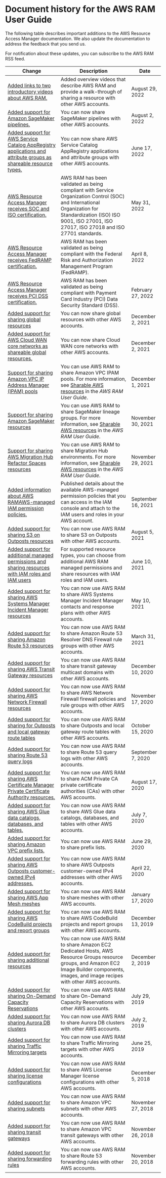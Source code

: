 # Document history for the AWS RAM User Guide<a name="doc-history"></a>

The following table describes important additions to the AWS Resource Access Manager documentation\. We also update the documentation to address the feedback that you send us\.

For notification about these updates, you can subscribe to the AWS RAM RSS feed\.

| Change | Description | Date | 
| --- |--- |--- |
| [Added links to two introductory videos about AWS RAM\.](https://docs.aws.amazon.com/ram/latest/userguide) | Added overview videos that describe AWS RAM and provide a walk\-through of sharing a resource with other AWS accounts\. | August 29, 2022 | 
| [Added support for Amazon SageMaker pipelines\.](https://docs.aws.amazon.com/ram/latest/userguide/shareable.html#shareable-sagemaker) | You can now share SageMaker pipelines with other AWS accounts\. | August 2, 2022 | 
| [Added support for AWS Service Catalog AppRegistry applications and attribute groups as shareable resource types\.](https://docs.aws.amazon.com/ram/latest/userguide/shareable.html#shareable-sc-appregistry) | You can now share AWS Service Catalog AppRegistry applications and attribute groups with other AWS accounts\. | June 17, 2022 | 
| [AWS Resource Access Manager receives SOC and ISO certification\.](https://docs.aws.amazon.com/ram/latest/userguide/what-is.html#certification-soc) | AWS RAM has been validated as being compliant with Service Organization Control \(SOC\) and International Organization for Standardization \(ISO\) ISO 9001, ISO 27001, ISO 27017, ISO 27018 and ISO 27701 standards\. | May 31, 2022 | 
| [AWS Resource Access Manager receives FedRAMP certification\.](https://docs.aws.amazon.com/ram/latest/userguide/what-is.html#certification-fedramp) | AWS RAM has been validated as being compliant with the Federal Risk and Authorization Management Program \(FedRAMP\)\. | April 8, 2022 | 
| [AWS Resource Access Manager receives PCI DSS certification\.](https://docs.aws.amazon.com/ram/latest/userguide/what-is.html#certification-pci-dss) | AWS RAM has been validated as being compliant with Payment Card Industry \(PCI\) Data Security Standard \(DSS\)\. | February 27, 2022 | 
| [Added support for sharing global resources](https://docs.aws.amazon.com/ramug/globalshares/working-with-regional-vs-global.html) | You can now share global resources with other AWS accounts\. | December 2, 2021 | 
| [Added support for AWS Cloud WAN core networks as shareable global resources\.](https://docs.aws.amazon.com/ram/latest/userguide/shareable.html#shareable-globalwan) | You can now share Cloud WAN core networks with other AWS accounts\. | December 2, 2021 | 
| [Support for sharing Amazon VPC IP Address Manager \(IPAM\) pools](#doc-history) | You can use AWS RAM to share Amazon VPC IPAM pools\. For more information, see [Sharable AWS resources](https://docs.aws.amazon.com/ram/latest/userguide/shareable.html#shareable-vpc) in the *AWS RAM User Guide*\. | December 1, 2021 | 
| [Support for sharing Amazon SageMaker resources](#doc-history) | You can use AWS RAM to share SageMaker lineage groups\. For more information, see [Sharable AWS resources](https://docs.aws.amazon.com/ram/latest/userguide/shareable.html#shareable-sagemaker) in the *AWS RAM User Guide*\. | November 30, 2021 | 
| [Support for sharing AWS Migration Hub Refactor Spaces resources](#doc-history) | You can use AWS RAM to share Migration Hub environments\. For more information, see [Sharable AWS resources](https://docs.aws.amazon.com/ram/latest/userguide/shareable.html#shareable-mhb) in the *AWS RAM User Guide*\. | November 29, 2021 | 
| [Added information about AWS RAMAWS\-managed IAM permission policies\.](https://docs.aws.amazon.com/ram/latest/userguide/security-iam-managed-policies.html) | Published details about the available AWS\-managed permission policies that you can access in the IAM console and attach to the IAM users and roles in your AWS account\. | September 16, 2021 | 
| [Added support for sharing S3 on Outposts resources](https://docs.aws.amazon.com/ram/latest/userguide/shareable.html#shareable-s3outposts) | You can now use AWS RAM to share S3 on Outposts with other AWS accounts\. | August 5, 2021 | 
| [Added support for additional managed permissions and sharing resources with IAM roles and IAM users](https://docs.aws.amazon.com/ram/latest/userguide/security-ram-permissions.html) | For supported resource types, you can choose from additional AWS RAM managed permissions and share resources with IAM roles and IAM users\. | June 10, 2021 | 
| [Added support for sharing AWS Systems Manager Incident Manager resources](https://docs.aws.amazon.com/ram/latest/userguide/shareable.html#shareable-incidentmgr) | You can now use AWS RAM to share AWS Systems Manager Incident Manager contacts and response plans with other AWS accounts\. | May 10, 2021 | 
| [Added support for sharing Amazon Route 53 resources](https://docs.aws.amazon.com/ram/latest/userguide/shareable.html#shareable-r53) | You can now use AWS RAM to share Amazon Route 53 Resolver DNS Firewall rule groups with other AWS accounts\. | March 31, 2021 | 
| [Added support for sharing AWS Transit Gateway resources](https://docs.aws.amazon.com/ram/latest/userguide/shareable.html#shareable-vpc) | You can now use AWS RAM to share transit gateway multicast domains with other AWS accounts\. | December 10, 2020 | 
| [Added support for sharing AWS Network Firewall resources](https://docs.aws.amazon.com/ram/latest/userguide/shareable.html#shareable-network-firewall) | You can now use AWS RAM to share AWS Network Firewall firewall policies and rule groups with other AWS accounts\. | November 17, 2020 | 
| [Added support for sharing for Outposts and local gateway route tables](https://docs.aws.amazon.com/ram/latest/userguide/shareable.html#shareable-out) | You can now use AWS RAM to share Outposts and local gateway route tables with other AWS accounts\. | October 15, 2020 | 
| [Added support for sharing Route 53 query logs](https://docs.aws.amazon.com/ram/latest/userguide/shareable.html#shareable-r53) | You can now use AWS RAM to share Route 53 query logs with other AWS accounts\. | September 7, 2020 | 
| [Added support for sharing AWS Certificate Manager Private Certificate Authority resources\.](https://docs.aws.amazon.com/ram/latest/userguide/shareable.html#shareable-pca) | You can now use AWS RAM to share ACM Private CA private certificate authorities \(CAs\) with other AWS accounts\. | August 17, 2020 | 
| [Added support for sharing AWS Glue data catalogs, databases, and tables\.](https://docs.aws.amazon.com/ram/latest/userguide/shareable.html#shareable-glue) | You can now use AWS RAM to share AWS Glue data catalogs, databases, and tables with other AWS accounts\. | July 7, 2020 | 
| [Added support for sharing Amazon VPC prefix lists\.](https://docs.aws.amazon.com/ram/latest/userguide/shareable.html#shareable-vpc) | You can now use AWS RAM to share prefix lists\. | June 29, 2020 | 
| [Added support for sharing AWS Outposts customer\-owned IPv4 addresses\.](https://docs.aws.amazon.com/ram/latest/userguide/shareable.html#shareable-vpc) | You can now use AWS RAM to share AWS Outposts customer\-owned IPv4 addresses with other AWS accounts\. | April 22, 2020 | 
| [Added support for sharing AWS App Mesh meshes](https://docs.aws.amazon.com/ram/latest/userguide/shareable.html#shareable-appmesh) | You can now use AWS RAM to share meshes with other AWS accounts\. | January 17, 2020 | 
| [Added support for sharing AWS CodeBuild projects and report groups](https://docs.aws.amazon.com/ram/latest/userguide/shareable.html#shareable-codebuild) | You can now use AWS RAM to share AWS CodeBuild projects and report groups with other AWS accounts\. | December 13, 2019 | 
| [Added support for sharing additional resources](https://docs.aws.amazon.com/ram/latest/userguide/shareable.html#shareable-ec2) | You can now use AWS RAM to share Amazon EC2 Dedicated Hosts, AWS Resource Groups resource groups, and Amazon EC2 Image Builder components, images, and image recipes with other AWS accounts\. | December 2, 2019 | 
| [Added support for sharing On\-Demand Capacity Reservations](https://docs.aws.amazon.com/ram/latest/userguide/shareable.html#shareable-ec2) | You can now use AWS RAM to share On\-Demand Capacity Reservations with other AWS accounts\. | July 29, 2019 | 
| [Added support for sharing Aurora DB clusters](https://docs.aws.amazon.com/ram/latest/userguide/shareable.html#shareable-aur) | You can now use AWS RAM to share Aurora DB clusters with other AWS accounts\. | July 2, 2019 | 
| [Added support for sharing Traffic Mirroring targets](https://docs.aws.amazon.com/ram/latest/userguide/shareable.html#shareable-vpc) | You can now use AWS RAM to share Traffic Mirroring targets with other AWS accounts\. | June 25, 2019 | 
| [Added support for sharing license configurations](https://docs.aws.amazon.com/ram/latest/userguide/shareable.html#shareable-byol) | You can now use AWS RAM to share AWS License Manager license configurations with other AWS accounts\. | December 5, 2018 | 
| [Added support for sharing subnets](https://docs.aws.amazon.com/ram/latest/userguide/shareable.html#shareable-vpc) | You can now use AWS RAM to share Amazon VPC subnets with other AWS accounts\. | November 27, 2018 | 
| [Added support for sharing transit gateways](https://docs.aws.amazon.com/ram/latest/userguide/shareable.html#shareable-vpc) | You can now use AWS RAM to share Amazon VPC transit gateways with other AWS accounts\. | November 26, 2018 | 
| [Added support for sharing forwarding rules](https://docs.aws.amazon.com/ram/latest/userguide/shareable.html#shareable-r53) | You can now use AWS RAM to share Route 53 forwarding rules with other AWS accounts\. | November 20, 2018 | 
